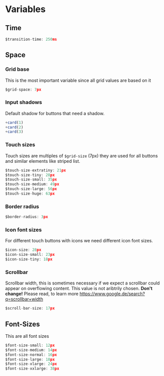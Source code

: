 Variables
======

## Time

```js
$transition-time: 250ms
```

## Space


### Grid base
This is the most important variable since all grid values are based on it

```js
$grid-space: 7px
```

### Input shadows
Default shadow for buttons that need a shadow.

```js
+card(1)
+card(2)
+card(3)
```

### Touch sizes
Touch sizes are multiples of `$grid-size` (7px) they are used for all buttons and similar elements like striped list.

```js
$touch-size-extratiny: 21px
$touch-size-tiny: 28px
$touch-size-small: 35px
$touch-size-medium: 49px
$touch-size-large: 56px
$touch-size-huge: 63px
```

### Border radius

```js
$border-radius: 3px
```

### Icon font sizes
For different touch buttons with icons we need different icon font sizes.

```js
$icon-size: 28px
$icon-size-small: 23px
$icon-size-tiny: 18px
```

### Scrollbar
Scrollbar width, this is sometimes necessary if we expect a scrollbar could appear on overflowing content. This value is not aribtrily chosen. **Don't change!** Please read, to learn more https://www.google.de/search?q=scrollbar+width

```js
$scroll-bar-size: 17px
```


## Font-Sizes
This are all font sizes

```js
$font-size-small: 12px
$font-size-medium: 14px
$font-size-normal: 16px
$font-size-large: 18px
$font-size-xlarge: 24px
$font-size-xxlarge: 38px
```

